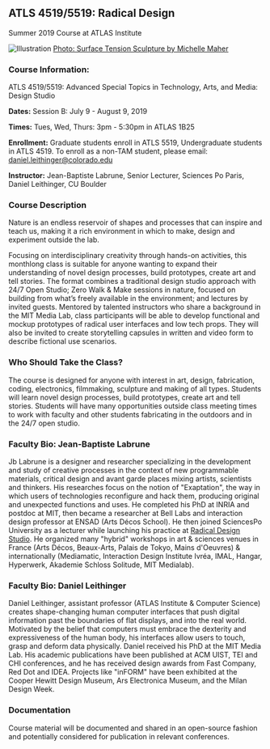 ## ATLS 4519/5519: Radical Design
Summer 2019 Course at ATLAS Institute

![Illustration](http://www.ceramicforms.com/wp-content/uploads/michelle-maher_ceramic_surface_tension-7.jpg)
[Photo: Surface Tension Sculpture by Michelle Maher](http://www.ceramicforms.com/portfolio-item/surface-tension/)

### Course Information:
ATLS 4519/5519: Advanced Special Topics in Technology, Arts, and Media: Design Studio

**Dates:** Session B: July 9 - August 9, 2019

**Times:** Tues, Wed, Thurs: 3pm - 5:30pm in ATLAS 1B25

**Enrollment:** Graduate students enroll in ATLS 5519, Undergraduate students in ATLS 4519. To enroll as a non-TAM student, please email: daniel.leithinger@colorado.edu

**Instructor:** Jean-Baptiste Labrune, Senior Lecturer, Sciences Po Paris, Daniel Leithinger, CU Boulder

### Course Description
Nature is an endless reservoir of shapes and processes that can inspire and teach us, making it a rich environment in which to make, design and experiment outside the lab. 

Focusing on interdisciplinary creativity through hands-on activities, this monthlong class is suitable for anyone wanting to expand their understanding of novel design processes, build prototypes, create art and tell stories. The format combines a traditional design studio approach with 24/7 Open Studio; Zero Walk & Make sessions in nature, focused on building from what’s freely available in the environment; and lectures by invited guests. Mentored by talented instructors who share a background in the MIT Media Lab, class participants will be able to develop functional and mockup prototypes of radical user interfaces and low tech props. They will also be invited to create storytelling capsules in written and video form to describe fictional use scenarios.


### Who Should Take the Class?
The course is designed for anyone with interest in art, design, fabrication, coding, electronics, filmmaking, sculpture and making of all types. Students will learn novel design processes, build prototypes, create art and tell stories. Students will have many opportunities outside class meeting times to work with faculty and other students fabricating in the outdoors and in the 24/7 open studio.

### Faculty Bio: Jean-Baptiste Labrune
Jb Labrune is a designer and researcher specializing in the development and study of creative processes in the context of new programmable materials, critical design and avant garde places mixing artists, scientists and thinkers. His researches focus on the notion of "Exaptation", the way in which users of technologies reconfigure and hack them, producing original and unexpected functions and uses. 
He completed his PhD at INRIA and postdoc at MIT, then became a researcher at Bell Labs and interaction design professor at ENSAD (Arts Décos School). He then joined SciencesPo University as a lecturer while launching his practice at [Radical Design Studio](http://radicaldesign.eu/). He organized many "hybrid" workshops in art & sciences venues in France (Arts Décos, Beaux-Arts, Palais de Tokyo, Mains d'Oeuvres) & internationally (Mediamatic, Interaction Design Institute Ivréa, IMAL, Hangar, Hyperwerk, Akademie Schloss Solitude, MIT Medialab).

### Faculty Bio: Daniel Leithinger
Daniel Leithinger, assistant professor (ATLAS Institute & Computer Science) creates shape-changing human computer interfaces that push digital information past the boundaries of flat displays, and into the real world. Motivated by the belief that computers must embrace the dexterity and expressiveness of the human body, his interfaces allow users to touch, grasp and deform data physically. Daniel received his PhD at the MIT Media Lab. His academic publications have been published at ACM UIST, TEI and CHI conferences, and he has received design awards from Fast Company, Red Dot and IDEA. Projects like "inFORM" have been exhibited at the Cooper Hewitt Design Museum, Ars Electronica Museum, and the Milan Design Week.

### Documentation 
Course material will be documented and shared in an open-source fashion and potentially considered for publication in relevant conferences.

